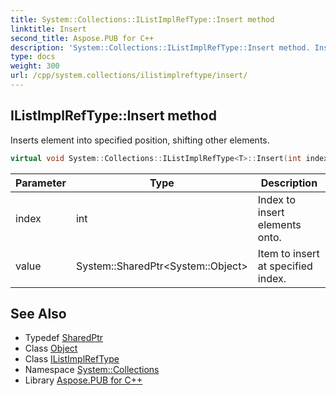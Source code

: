 ```yaml
---
title: System::Collections::IListImplRefType::Insert method
linktitle: Insert
second_title: Aspose.PUB for C++
description: 'System::Collections::IListImplRefType::Insert method. Inserts element into specified position, shifting other elements in C++.'
type: docs
weight: 300
url: /cpp/system.collections/ilistimplreftype/insert/
---
```

## IListImplRefType::Insert method


Inserts element into specified position, shifting other elements.

```cpp
virtual void System::Collections::IListImplRefType<T>::Insert(int index, System::SharedPtr<System::Object> value) override
```


| Parameter | Type | Description |
| --- | --- | --- |
| index | int | Index to insert elements onto. |
| value | System::SharedPtr\<System::Object\> | Item to insert at specified index. |

## See Also

* Typedef [SharedPtr](../../../system/sharedptr/)
* Class [Object](../../../system/object/)
* Class [IListImplRefType](../)
* Namespace [System::Collections](../../)
* Library [Aspose.PUB for C++](../../../)
